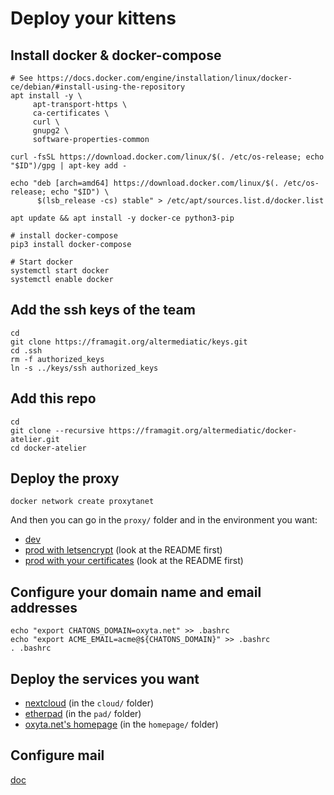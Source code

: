 # Deploy your kittens

## Install docker & docker-compose
```
# See https://docs.docker.com/engine/installation/linux/docker-ce/debian/#install-using-the-repository
apt install -y \
     apt-transport-https \
     ca-certificates \
     curl \
     gnupg2 \
     software-properties-common

curl -fsSL https://download.docker.com/linux/$(. /etc/os-release; echo "$ID")/gpg | apt-key add -

echo "deb [arch=amd64] https://download.docker.com/linux/$(. /etc/os-release; echo "$ID") \
      $(lsb_release -cs) stable" > /etc/apt/sources.list.d/docker.list

apt update && apt install -y docker-ce python3-pip

# install docker-compose
pip3 install docker-compose

# Start docker
systemctl start docker
systemctl enable docker
```

## Add the ssh keys of the team
```
cd
git clone https://framagit.org/altermediatic/keys.git
cd .ssh
rm -f authorized_keys
ln -s ../keys/ssh authorized_keys
```

## Add this repo
```
cd
git clone --recursive https://framagit.org/altermediatic/docker-atelier.git
cd docker-atelier
```

## Deploy the proxy
```
docker network create proxytanet
```

And then you can go in the `proxy/` folder and in the environment you want:
- [dev](https://framagit.org/nim65s/proxyta.net/tree/master/dev)
- [prod with letsencrypt](https://framagit.org/nim65s/proxyta.net/tree/master/prod-le/) (look at the README first)
- [prod with your certificates](https://framagit.org/nim65s/proxyta.net/tree/master/prod-ssl/) (look at the README first)

## Configure your domain name and email addresses

```
echo "export CHATONS_DOMAIN=oxyta.net" >> .bashrc
echo "export ACME_EMAIL=acme@${CHATONS_DOMAIN}" >> .bashrc
. .bashrc
```

## Deploy the services you want

- [nextcloud](cloud/) (in the `cloud/` folder)
- [etherpad](pad/) (in the `pad/` folder)
- [oxyta.net's homepage](homepage/) (in the `homepage/` folder)

## Configure mail

[doc](mail)

